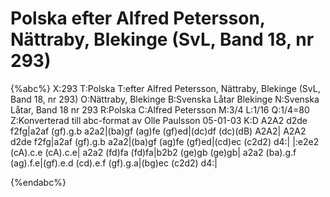 # Polska efter Alfred Petersson, Nättraby, Blekinge (SvL, Band 18, nr 293)

{%abc%}
X:293
T:Polska
T:efter Alfred Petersson, Nättraby, Blekinge (SvL, Band 18, nr 293)
O:Nättraby, Blekinge
B:Svenska Låtar Blekinge
N:Svenska Låtar, Band 18 nr 293
R:Polska
C:Alfred Petersson
M:3/4
L:1/16
Q:1/4=80
Z:Konverterad till abc-format av  Olle Paulsson 05-01-03
K:D
A2A2 d2de f2fg|a2af (gf).g.b a2a2|(ba)gf (ag)fe (gf)ed|(dc)df (dc)(dB) A2A2|
A2A2 d2de f2fg|a2af (gf).g.b a2a2|(ba)gf (ag)fe (gf)ed|(cd)ec (c2d2) d4:|
|:e2e2 (cA).c.e (cA).c.e| a2a2 (fd)fa (fd)fa|b2b2 (ge)gb (ge)gb|
a2a2 (ba).g.f (ag).f.e|(gf).e.d (cd).e.f (gf).g.a|(bg)ec (c2d2) d4:|

{%endabc%}

